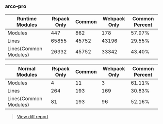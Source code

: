 ### arco-pro

| Runtime Modules       | Rspack Only | Common | Webpack Only | Common Percent | 
|-----------------------|-------------|--------|--------------|----------------| 
| Modules               | 447         | 862    | 178          | 57.97%         | 
| Lines                 | 65855       | 45752  | 43196        | 29.55%         | 
| Lines(Common Modules) | 26332       | 45752  | 33342        | 43.40%         | 


| Normal Modules        | Rspack Only | Common | Webpack Only | Common Percent | 
|-----------------------|-------------|--------|--------------|----------------| 
| Modules               | 4           | 11     | 3            | 61.11%         | 
| Lines                 | 264         | 193    | 169          | 30.83%         | 
| Lines(Common Modules) | 81          | 193    | 96           | 52.16%         | 


> [View diff report](https://web-infra-dev.github.io/rspack-report-website/diff/7085837215/diff_arco-pro.html)

